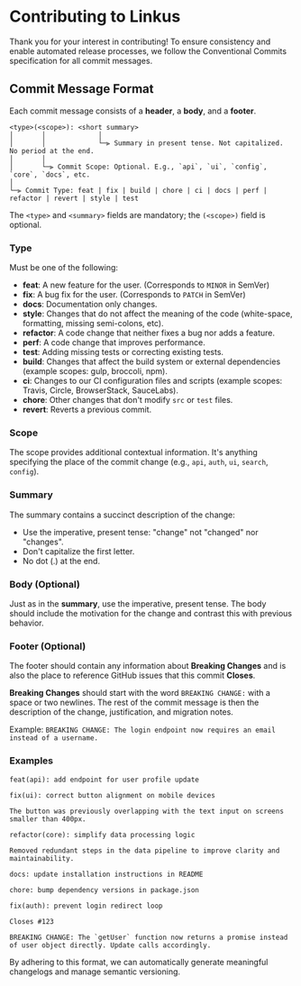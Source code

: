 # Contributing to Linkus

Thank you for your interest in contributing! To ensure consistency and enable automated release processes, we follow the Conventional Commits specification for all commit messages.

## Commit Message Format

Each commit message consists of a **header**, a **body**, and a **footer**.

```
<type>(<scope>): <short summary>
│       │             │
│       │             └─⫸ Summary in present tense. Not capitalized. No period at the end.
│       │
│       └─⫸ Commit Scope: Optional. E.g., `api`, `ui`, `config`, `core`, `docs`, etc.
│
└─⫸ Commit Type: feat | fix | build | chore | ci | docs | perf | refactor | revert | style | test
```

The `<type>` and `<summary>` fields are mandatory; the `(<scope>)` field is optional.

### Type

Must be one of the following:

- **feat**: A new feature for the user. (Corresponds to `MINOR` in SemVer)
- **fix**: A bug fix for the user. (Corresponds to `PATCH` in SemVer)
- **docs**: Documentation only changes.
- **style**: Changes that do not affect the meaning of the code (white-space, formatting, missing semi-colons, etc).
- **refactor**: A code change that neither fixes a bug nor adds a feature.
- **perf**: A code change that improves performance.
- **test**: Adding missing tests or correcting existing tests.
- **build**: Changes that affect the build system or external dependencies (example scopes: gulp, broccoli, npm).
- **ci**: Changes to our CI configuration files and scripts (example scopes: Travis, Circle, BrowserStack, SauceLabs).
- **chore**: Other changes that don't modify `src` or `test` files.
- **revert**: Reverts a previous commit.

### Scope

The scope provides additional contextual information. It's anything specifying the place of the commit change (e.g., `api`, `auth`, `ui`, `search`, `config`).

### Summary

The summary contains a succinct description of the change:

- Use the imperative, present tense: "change" not "changed" nor "changes".
- Don't capitalize the first letter.
- No dot (.) at the end.

### Body (Optional)

Just as in the **summary**, use the imperative, present tense. The body should include the motivation for the change and contrast this with previous behavior.

### Footer (Optional)

The footer should contain any information about **Breaking Changes** and is also the place to reference GitHub issues that this commit **Closes**.

**Breaking Changes** should start with the word `BREAKING CHANGE:` with a space or two newlines. The rest of the commit message is then the description of the change, justification, and migration notes.

Example: `BREAKING CHANGE: The login endpoint now requires an email instead of a username.`

### Examples

```
feat(api): add endpoint for user profile update
```

```
fix(ui): correct button alignment on mobile devices

The button was previously overlapping with the text input on screens smaller than 400px.
```

```
refactor(core): simplify data processing logic

Removed redundant steps in the data pipeline to improve clarity and maintainability.
```

```
docs: update installation instructions in README
```

```
chore: bump dependency versions in package.json
```

```
fix(auth): prevent login redirect loop

Closes #123

BREAKING CHANGE: The `getUser` function now returns a promise instead of user object directly. Update calls accordingly.
```

By adhering to this format, we can automatically generate meaningful changelogs and manage semantic versioning.
